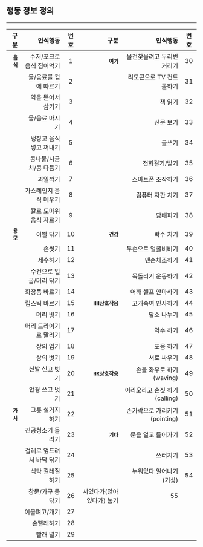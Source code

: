 ## 행동 정보 정의
------------------------------------------------------------------------------
|    구분     |   인식행동   |번호|    구분    |   인식행동   |번호|
|------------:|----------------:|:---:|---:|---:|:---:|
|**`음식`**|수저/포크로 음식 집어먹기|1|**`여가`**|물건찾을려고 두리번거리기|30|
||물/음료를 컵에 따르기|2||리모콘으로 TV 컨트롤하기|31|
||약을 뜯어서 삼키기|3||책 읽기|32|
||물/음료 마시기|4||신문 보기|33|
||냉장고 음식 넣고 꺼내기|5||글쓰기|34|
||콩나물/시금치/콩 다듬기|6||전화걸기/받기|35|
||과일깍기|7||스마트폰 조작하기|36|
||가스레인지 음식 데우기|8||컴퓨터 자판 치기|37|
||칼로 도마위 음식 자르기|9||담배피기|38|
|**`용모`**|이빨 닦기|10|**`건강`**|박수 치기|39|
||손씻기|11||두손으로 얼굴비비기|40|
||세수하기|12||맨손체조하기|41|
||수건으로 얼굴/머리 닦기|13||목돌리기 운동하기|42|
||화장품 바르기|14||어깨 셀프 안마하기|43|
||립스틱 바르기|15|**`HH상호작용`**|고개숙여 인사하기|44|
||머리 빗기|16||담소 나누기|45|
||머리 드라이기로 말리기|17||악수 하기|46|
||상의 입기|18||포옹 하기|47|
||상의 벗기|19||서로 싸우기|48|
||신발 신고 벗기|20|**`HR상호작용`**|손을 좌우로 하기 (waving)|49|
||안경 쓰고 벗기|21||이리오라고 손짓 하기 (calling)|50|
|**`가사`**|그릇 설거지 하기|22||손가락으로 가리키기 (pointing)|51|
||진공청소기 돌리기|23|**`기타`**|문을 열고 들어가기|52|
||걸레로 엎드려서 바닥 닦기|24||쓰러지기|53|
||식탁 걸레질 하기|25||누워있다 일어나기(기상)|54|
||창문/가구 등 닦기|26|서있다가(앉아있다가) 눕기|55|
||이불펴고/개기|27|
||손빨래하기|28|
||빨래 널기|29|


